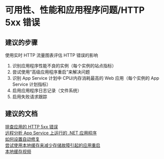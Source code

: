 <properties
    pageTitle="availability, performance, and application issues/http 5xx errors"
    description="可用性、性能和应用程序问题/HTTP 5xx 错误"
    service="microsoft.web"
    resource="sites"
    authors="aashu"
    displayOrder=""
    selfHelpType="generic"
    supportTopicIds="32542218"
    resourceTags=""
    productPesIds="14748"
    cloudEnvironments="public"
/>


# 可用性、性能和应用程序问题/HTTP 5xx 错误

## **建议的步骤**
使用实时 HTTP 流量图表评估 HTTP 错误的影响

1. 识别应用程序性能不良的实例（每个实例的站点指标）
2. 尝试使用“高级应用程序重启”来解决问题
3. 识别 App Service 计划中 CPU/内存消耗最高的 Web 应用（每个实例的 App Service 计划指标）
4. 启用应用程序日志记录（文件系统）
5. 启用失败请求跟踪

## **建议的文档**
[排查应用的 HTTP 5xx 错误](https://azure.microsoft.com/documentation/articles/app-service-web-troubleshoot-http-502-http-503/)<br>
[远程分析 App Service 上运行的 .NET 应用程序](https://azure.microsoft.com/blog/remote-profiling-support-in-azure-app-service/)<br>
[如何设置自动修复](http://azure.microsoft.com/blog/2014/02/06/auto-healing-windows-azure-web-sites/)<br>
[尝试使用本地缓存来减少存储故障引起的应用重启](https://azure.microsoft.com/documentation/articles/app-service-local-cache/)<br>
[本地缓存视频](https://channel9.msdn.com/Shows/Cloud+Cover/Episode-201-Azure-Web-App-Local-Cache-with-Cory-Fowler)



<!--HONumber=Jul16_HO4-->


